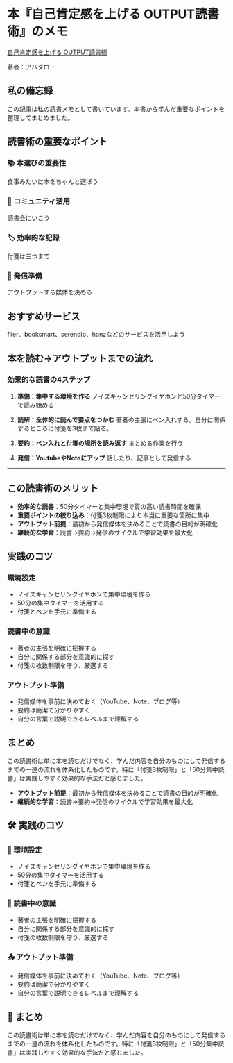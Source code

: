 # 本『自己肯定感を上げる OUTPUT読書術』のメモ

[自己肯定感を上げる OUTPUT読書術](https://www.amazon.co.jp/%E8%87%AA%E5%B7%B1%E8%82%AF%E5%AE%9A%E6%84%9F%E3%82%92%E4%B8%8A%E3%81%92%E3%82%8B-OUTPUT%E8%AA%AD%E6%9B%B8%E8%A1%93-%E3%82%A2%E3%83%90%E3%82%BF%E3%83%AD%E3%83%BC/dp/4295404985)

著者：アバタロー

## 私の備忘録

この記事は私の読書メモとして書いています。本書から学んだ重要なポイントを整理してまとめました。

## 読書術の重要なポイント

### 📚 本選びの重要性
食事みたいに本をちゃんと選ぼう

### 👥 コミュニティ活用
読書会にいこう

### 🏷️ 効率的な記録
付箋は三つまで

### 📢 発信準備
アウトプットする媒体を決める

## おすすめサービス

flier、booksmart、serendip、honzなどのサービスを活用しよう

## 本を読む→アウトプットまでの流れ

### 効果的な読書の4ステップ

1. **準備：集中する環境を作る**
   ノイズキャンセリングイヤホンと50分タイマーで読み始める

2. **読解：全体的に読んで要点をつかむ**
   著者の主張にペン入れする。自分に関係するところに付箋を3枚まで貼る。

3. **要約：ペン入れと付箋の場所を読み返す**
   まとめる作業を行う

4. **発信：YoutubeやNoteにアップ**
   話したり、記事として発信する

---

## この読書術のメリット

- **効率的な読書**：50分タイマーと集中環境で質の高い読書時間を確保
- **重要ポイントの絞り込み**：付箋3枚制限により本当に重要な箇所に集中
- **アウトプット前提**：最初から発信媒体を決めることで読書の目的が明確化
- **継続的な学習**：読書→要約→発信のサイクルで学習効果を最大化

## 実践のコツ

### 環境設定
- ノイズキャンセリングイヤホンで集中環境を作る
- 50分の集中タイマーを活用する
- 付箋とペンを手元に準備する

### 読書中の意識
- 著者の主張を明確に把握する
- 自分に関係する部分を意識的に探す
- 付箋の枚数制限を守り、厳選する

### アウトプット準備
- 発信媒体を事前に決めておく（YouTube、Note、ブログ等）
- 要約は簡潔で分かりやすく
- 自分の言葉で説明できるレベルまで理解する

## まとめ

この読書術は単に本を読むだけでなく、学んだ内容を自分のものにして発信するまでの一連の流れを体系化したものです。特に「付箋3枚制限」と「50分集中読書」は実践しやすく効果的な手法だと感じました。
- **アウトプット前提**：最初から発信媒体を決めることで読書の目的が明確化
- **継続的な学習**：読書→要約→発信のサイクルで学習効果を最大化

## 🛠️ 実践のコツ

### 🌱 環境設定
- ノイズキャンセリングイヤホンで集中環境を作る
- 50分の集中タイマーを活用する
- 付箋とペンを手元に準備する

### 👀 読書中の意識
- 著者の主張を明確に把握する
- 自分に関係する部分を意識的に探す
- 付箋の枚数制限を守り、厳選する

### 📤 アウトプット準備
- 発信媒体を事前に決めておく（YouTube、Note、ブログ等）
- 要約は簡潔で分かりやすく
- 自分の言葉で説明できるレベルまで理解する

## 📖 まとめ

この読書術は単に本を読むだけでなく、学んだ内容を自分のものにして発信するまでの一連の流れを体系化したものです。特に「付箋3枚制限」と「50分集中読書」は実践しやすく効果的な手法だと感じました。
